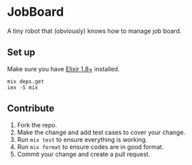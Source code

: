 # JobBoard

A tiny robot that (obviously) knows how to manage job board.

## Set up

Make sure you have [Elixir 1.8+](https://elixir-lang.org/install.html) installed.

```
mix deps.get
iex -S mix
```

## Contribute

1. Fork the repo.
1. Make the change and add test cases to cover your change.
1. Run `mix test` to ensure everything is working.
1. Run `mix format` to ensure codes are in good format.
1. Commit your change and create a pull request.
